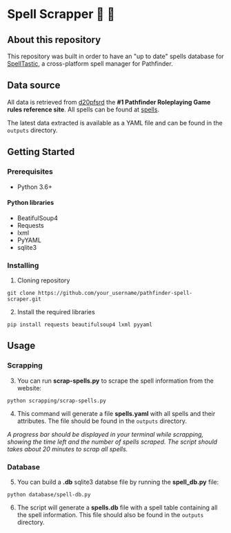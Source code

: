 # Spell Scrapper :scroll: :snake:

## About this repository
This repository was built in order to have an "up to date" spells database for [SpellTastic](https://codefirst.iut.uca.fr/git/Spelltastic/Spelltastic), a cross-platform spell manager for Pathfinder.

## Data source
All data is retrieved from [d20pfsrd](https://www.d20pfsrd.com/) the __#1 Pathfinder Roleplaying Game rules reference site__. All spells can be found at [spells](https://www.d20pfsrd.com/magic/all-spells/).

The latest data extracted is available as a YAML file and can be found in the `outputs` directory.

## Getting Started

### Prerequisites
* Python 3.6+

#### Python libraries
* BeatifulSoup4
* Requests
* lxml
* PyYAML
* sqlite3
  
### Installing 
1. Cloning repository
```
git clone https://github.com/your_username/pathfinder-spell-scraper.git
```
2. Install the required libraries
```
pip install requests beautifulsoup4 lxml pyyaml
```

## Usage 

### Scrapping 
3. You can run __scrap-spells.py__ to scrape the spell information from the website:
```
python scrapping/scrap-spells.py
```

4. This command will generate a file __spells.yaml__ with all spells and their attributes. The file should be found in the `outputs` directory.  

_A progress bar should be displayed in your terminal while scrapping, showing the time left and the number of spells scraped. The script should takes about 20 minutes to scrap all spells._

### Database
5. You can build a __.db__ sqlite3 databse file by running the __spell_db.py__ file:
```
python database/spell-db.py
```

6. The script will generate a __spells.db__ file with a spell table containing all the spell information. This file should also be found in the `outputs` directory.
